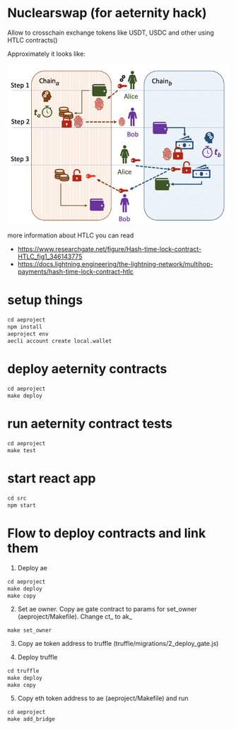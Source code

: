 # Nuclearswap (for aeternity hack)

Allow to crosschain exchange tokens like USDT, USDC and other using HTLC contracts()

Approximately it looks like:

![htlc flow](docs/htlc.png "Htlc")

more information about HTLC you can read

- https://www.researchgate.net/figure/Hash-time-lock-contract-HTLC_fig1_346143775
- https://docs.lightning.engineering/the-lightning-network/multihop-payments/hash-time-lock-contract-htlc

# setup things
```
cd aeproject
npm install
aeproject env
aecli account create local.wallet
```

# deploy aeternity contracts

```
cd aeproject
make deploy
```

# run aeternity contract tests

```
cd aeproject
make test
```

# start react app

```
cd src
npm start
```

# Flow to deploy contracts and link them

1. Deploy ae
```
cd aeproject
make deploy
make copy
```

2. Set ae owner. Copy ae gate contract to params for set_owner (aeproject/Makefile). Change ct_ to ak_
```
make set_owner
```

3. Copy ae token address to truffle (truffle/migrations/2_deploy_gate.js)

4. Deploy truffle
```
cd truffle
make deploy
make copy
```

5. Copy eth token address to ae (aeproject/Makefile) and run
```
cd aeproject
make add_bridge
```